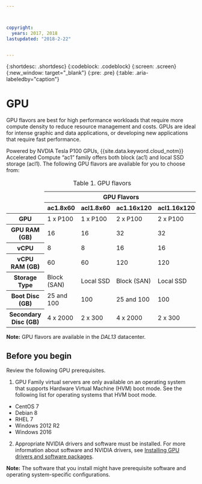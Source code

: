 ```yaml
---



copyright:
  years: 2017, 2018
lastupdated: "2018-2-22"


---
```


{:shortdesc: .shortdesc}
{:codeblock: .codeblock}
{:screen: .screen}
{:new_window: target="_blank"}
{:pre: .pre}
{:table: .aria-labeledby="caption"}

# GPU
GPU flavors are best for high performance workloads that require more compute density to reduce resource management and costs. GPUs are ideal for intense graphic and data applications, or developing new applications that require fast performance.

Powered by NVDIA Tesla P100 GPUs, {{site.data.keyword.cloud_notm}} Accelerated Compute “ac1” family offers both block (ac1) and local SSD storage (acl1). The following GPU flavors are available for you to choose from:  

<table>

<caption>Table 1. GPU flavors</caption>

  
<thead>
<td rowspan="4"></td>
  <th colspan="4">GPU Flavors</th>
<tr>
  <th>ac1.8x60</th>
  <th>acl1.8x60</th>
  <th>ac1.16x120</th>
  <th>acl1.16x120</th>
</tr>
</THEAD>
<TBODY>
<tr>
<th scope="row">GPU</th>
  <td>1 x P100</td>
  <td>1 x P100</td>
  <td>2 x P100</td>
  <td>2 x P100</td>
</tr>
<tr>
<th scope="row">GPU RAM (GB)</th>
  <td>16</td>
  <td>16</td>
  <td>32</td>
  <td>32</td>
</tr>

<tr>
<th scope="row">vCPU</th>
  <td>8</td>
  <td>8</td>
  <td>16</td>
  <td>16</td>
</tr>

<tr>
<th scope="row">vCPU RAM (GB)</th>
  <td>60</td>
  <td>60</td>
  <td>120</td>
  <td>120</td>
</tr>

<tr>
<th scope="row">Storage Type</th>
  <td>Block (SAN)</td>
  <td>Local SSD</td>
  <td>Block (SAN)</td>
  <td>Local SSD</td>
</tr>

<tr>
<th scope="row">Boot Disc (GB)</th>
  <td>25 and 100</td>
  <td>100</td>
  <td>25 and 100</td>
  <td>100</td>
</tr>

<tr>
<th scope="row">Secondary Disc (GB)</th>
  <td>4 x 2000</td>
  <td>2 x 300</td>
  <td>4 x 2000</td>
  <td>2 x 300</td>
</tr>

</TBODY>
</table>


**Note:** GPU flavors are available in the _DAL13_ datacenter.

## Before you begin
Review the following GPU prerequisites.

1. GPU Family virtual servers are only available on an operating system that supports Hardware Virtual Machine (HVM) boot mode. See the following list for operating systems that HVM boot mode.  
  - CentOS 7
  - Debian 8
  - RHEL 7
  - Windows 2012 R2
  - Windows 2016

2. Appropriate NVIDIA drivers and software must be installed. For more information about software and NVIDIA drivers, see [Installing GPU drivers and software packages](../vsi/vsi_gpu_nvidia_drivers.html).

**Note:** The software that you install might have prerequisite software and operating system-specific configurations.


